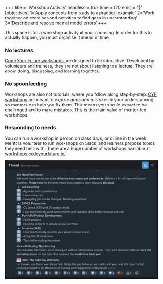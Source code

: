 +++
title = 'Workshop Activity'
headless = true
time = 120
emoji= '🧰'
[objectives]
    1='Apply concepts from study to a practical example'
    2='Work together on exercises and activities to find gaps in understanding'
    3='Describe and resolve mental model errors'
+++

This space is for a workshop activity of your choosing. In order for this to actually happen, you must organise it ahead of time.

### No lectures

[Code Your Future workshops ](https://workshops.codeyourfuture.io/)are designed to be interactive. Developed by volunteers and trainees, they are not about listening to a lecture. They are about doing, discussing, and learning together.

### No spoonfeeding

Workshops are also not tutorials, where you follow along step-by-step. [CYF workshops](https://workshops.codeyourfuture.io/) are meant to _expose gaps and mistakes_ in your understanding, so mentors can help you fix them. This means you should expect to be challenged and to make mistakes. This is the main value of mentor-led workshops.

### Responding to needs

You can run a workshop in person on class days, or online in the week. Mentors volunteer to run workshops on Slack, and learners propose topics they need help with. There are a huge number of workshops available at [workshops.codeyourfuture.io/](https://workshops.codeyourfuture.io/).

![./organise-workshops.png](./organise-workshops.png)
